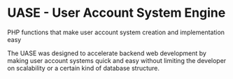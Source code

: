 # UASE - User Account System Engine
PHP functions that make user account system creation and implementation easy

The UASE was designed to accelerate backend web development by making user account systems quick and easy without limiting the developer on scalability or a certain kind of database structure.
